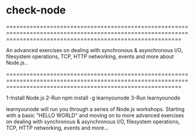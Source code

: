 # check-node
================================================================================================================================================================

An advanced exercises on dealing with synchronous &amp; asynchronous I/O, filesystem operations, TCP, HTTP networking, events and more about Node.js..

================================================================================================================================================================

1-Install Node.js
2-Run npm install -g learnyounode
3-Run learnyounode

learnyounode will run you through a series of Node.js workshops. Starting with a basic "HELLO WORLD" and moving on to more advanced exercises on dealing with synchronous & asynchronous I/O, filesystem operations, TCP, HTTP networking, events and more...
